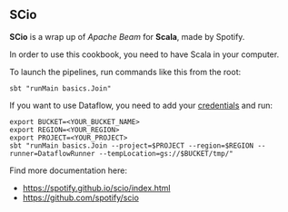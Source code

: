 ## SCio

**SCio** is a wrap up of *Apache Beam* for **Scala**, made by Spotify.

In order to use this cookbook, you need to have Scala in your computer.

To launch the pipelines, run commands like this from the root:

`sbt "runMain basics.Join"`

If you want to use Dataflow, you need to add your [credentials](https://cloud.google.com/docs/authentication/getting-started)
and run:

```
export BUCKET=<YOUR_BUCKET_NAME>
export REGION=<YOUR_REGION>
export PROJECT=<YOUR_PROJECT>
sbt "runMain basics.Join --project=$PROJECT --region=$REGION --runner=DataflowRunner --tempLocation=gs://$BUCKET/tmp/"
```

Find more documentation here:

- https://spotify.github.io/scio/index.html
- https://github.com/spotify/scio